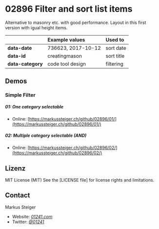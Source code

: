 # 02896 Filter and sort list items

Alternative to masonry etc. with good performance. Layout in this first version with igual height items.


|  | Example values | Used to |
| :-------- | :-------- | :------------------------- |
| **data-date** | 736623, 2017-10-12 | sort date |
| **data-id** | creatingmason | sort title |
| **data-category** | code tool design | filtering |

## Demos

### Simple Filter

##### **01**: One category selectable
* Online: [https://markussteiger.ch/github/02896/01/](https://markussteiger.ch/github/02896/01/)

##### **02**: Multiple category selectable (AND)
* Online: [https://markussteiger.ch/github/02896/02/](https://markussteiger.ch/github/02896/02/)

## Lizenz

MIT License (MIT)
See the [LICENSE file] for license rights and limitations.

## Contact

Markus Steiger

* Website: [_01241.com_](http://www.01241.com)
* Twitter: [_@01241_](https://twitter.com/01241)
